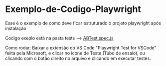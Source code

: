 # Exemplo-de-Codigo-Playwright
Esse é o exemplo de como deve ficar estruturado o projeto playwright após instalação

Codigo exeplo está na pasta tests --> [ABTest.spec.js](tests/ABTest.spec.js)

Como rodar: Baixar a extensão do VS Code "Playwright Test for VSCode" feiita pela Microsoft, e clicar no icone de Teste (Tubo de ensaio), ou clicando com o botão direito no arquivo e clicando em executar testes.
